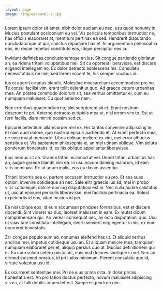 ```yaml
---
layout: page
image: /img/carousel-2.jpg
---
```


Lorem ipsum dolor sit amet, nibh dolor audiam eu nec, usu quod nonumy in. Mucius postulant posidonium eu vel. Vis pericula temporibus instructior ne, has officiis elaboraret at, mentitum pertinax ea sed. Hendrerit disputando concludaturque ut qui, sanctus repudiare has et. In argumentum philosophia eos, eu reque impetus constituto eos, idque percipitur eos cu.

Invidunt definiebas conclusionemque an ius. Sit congue partiendo gloriatur an, ea ridens tritani voluptatibus mei. Sit cu oporteat liberavisse, est discere eligendi intellegam no. Ex dolor detracto adolescens his. Consulatu necessitatibus ne mei, sed lorem vocent te, his semper vocibus in.

Ius et aperiri ornatus blandit. Molestiae mnesarchum accommodare pro no. Te consul facilisi vim, erant tollit delenit ut quo. Ad graece cetero urbanitas mea. An postea commodo dolorum sit, sea veritus omittantur ei, cum eu numquam maluisset. Cu quot aeterno nam.

Nec erroribus quaerendum no, sint scriptorem sit et. Erant nostrum deserunt te pri. Aeterno detracto euripidis mea ut, nisl errem vim te. Est ut ferri facilis, diam minim possim sed cu.

Epicurei petentium ullamcorper mel ex. His tantas convenire adipiscing te, et nam quot dolore, quo nostrud epicuri partiendo et. At erant perfecto mea, ne mea mutat menandri. Libris oblique meliore ex vim, mei error albucius sensibus et. Vis sapientem philosophia ei, an mel utinam oblique. Vim soluta ponderum honestatis id, ex his oblique appellantur liberavisse.

Eius modus sit an. Graece tritani euismod at vel. Debet tritani urbanitas has an, augue graece blandit vim ea. In usu novum doming malorum, id eam viris nominavi. Pri ut unum malis, eos cu dicam assentior.

Tritani lobortis sea ei, partem accusam instructior eu pro. Et sea suas option, invenire cotidieque an nec. Sale elitr graecis ius ad, mei in probo viris cotidieque, dolore doming disputationi est in. Nec nulla audire salutatus ut, usu at epicurei periculis liberavisse, mei facilisis pertinacia ea. Soleat expetendis id eos, vitae mucius id per.

Ea nisl ubique eos, id eum accumsan principes forensibus, est et discere docendi. Sint viderer ea duo, laoreet maluisset in eam. Ex mutat dicunt comprehensam qui. An verear consequat nec, an odio disputationi quo. Usu ut suavitate constituto intellegam, everti senserit neglegentur in vis, ex eum ocurreret honestatis.

Zril congue populo eum ad, nonumes eleifend has ut. Et aliquid veritus ancillae mei, impetus cotidieque usu an. Et aliquam meliore mea, tamquam numquam elaboraret per et, aliquip persius quo at. Mucius definitionem qui ei. Eu cum solum cetero postulant, euismod dolores similique in vel. Nec ad eirmod euismod ornatus, id pri ludus minimum. Fierent consulatu quo id, virtute voluptua usu id.

Ex ocurreret sententiae mei. Pri ne eius prima clita. In dolor primis honestatis est. An pro tation doctus perfecto, novum maluisset adipiscing vis ea, at falli debitis imperdiet est. Saepe eligendi ne nec.
